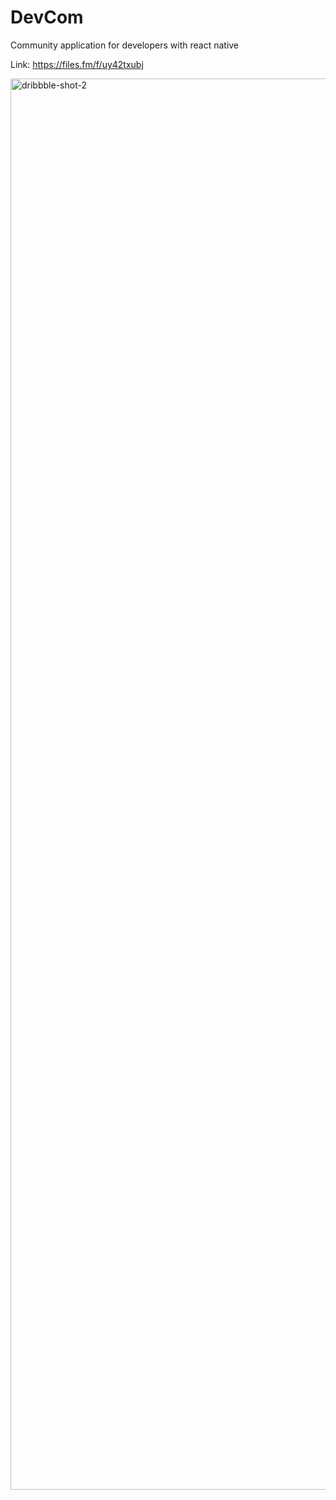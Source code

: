 # DevCom
Community application for developers with react native

Link: https://files.fm/f/uy42txubj

<img width="2258" alt="dribbble-shot-2" src="https://user-images.githubusercontent.com/110984357/234081938-b941da26-a3b9-4688-8ed2-fc6cf28d50cb.png">
